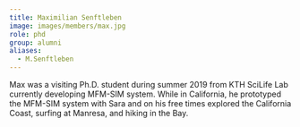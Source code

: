 ```yaml
---
title: Maximilian Senftleben
image: images/members/max.jpg
role: phd
group: alumni
aliases:
  - M.Senftleben
---
```


Max was a visiting Ph.D. student during summer 2019 from KTH SciLife Lab currently developing MFM-SIM system. While in California, he prototyped the MFM-SIM system with Sara and on his free times explored the California Coast, surfing at Manresa, and hiking in the Bay.
